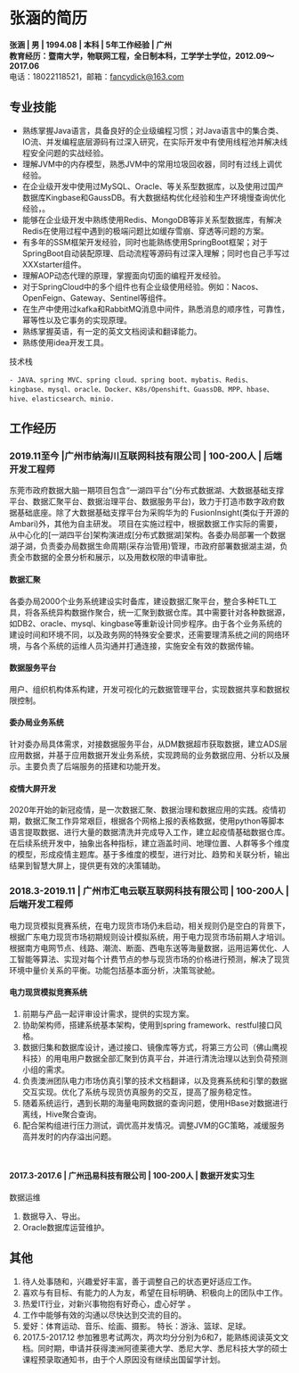 # 张涵的简历

**张涵 | 男 | 1994.08 | 本科 | 5年工作经验 | 广州**  
**教育经历：暨南大学，物联网工程，全日制本科，工学学士学位，2012.09～2017.06**  
电话：18022118521，邮箱：[fancydick@163.com](fancydick@163.com)  

## 专业技能  

-	熟练掌握Java语言，具备良好的企业级编程习惯；对Java语言中的集合类、IO流、并发编程底层源码有过深入研究，在实际开发中有使用线程池并解决线程安全问题的实战经验。
-	理解JVM中的内存模型，熟悉JVM中的常用垃圾回收器，同时有过线上调优经验。
-	在企业级开发中使用过MySQL、Oracle、等关系型数据库，以及使用过国产数据库Kingbase和GaussDB。有大数据结构优化经验和生产环境慢查询优化经验，。
-	能够在企业级开发中熟练使用Redis、MongoDB等非关系型数据库，有解决Redis在使用过程中遇到的极端问题比如缓存雪崩、穿透等问题的方案。
-	有多年的SSM框架开发经验，同时也能熟练使用SpringBoot框架；对于SpringBoot自动装配原理、启动流程等源码有过深入理解；同时也自己手写过XXXstarter组件。
-   理解AOP动态代理的原理，掌握面向切面的编程开发经验。
-	对于SpringCloud中的多个组件也有企业级使用经验。例如：Nacos、OpenFeign、Gateway、Sentinel等组件。
-	在生产中使用过kafka和RabbitMQ消息中间件，熟悉消息的顺序性，可靠性，幂等性以及它事务的实现原理。
-	熟练掌握英语，有一定的英文文档阅读和翻译能力。
-	熟练使用idea开发工具。


   技术栈
```
- JAVA、spring MVC、spring cloud、spring boot、mybatis、Redis、kingbase、mysql、oracle、Docker、K8s/Openshift、GuassDB、MPP、hbase、hive、elasticsearch、minio.
```
## 工作经历

### 2019.11至今 |广州市纳海川互联网科技有限公司 | 100-200人 | 后端开发工程师

东莞市政府数据大脑一期项目包含“一湖四平台”(分布式数据湖、大数据基础支撑平台、数据汇聚平台、数据治理平台、数据服务平台)，致力于打造市数字政府数据基础底座。除了大数据基础支撑平台为采购华为的 FusionInsight(类似于开源的Ambari)外，其他为自主研发。
项目在实施过程中，根据数据工作实际的需要，从中心化的[一湖四平台]架构演进成[分布式数据湖]架构。各委办局部署一个数据湖子湖，负责委办局数据生命周期(采存治管用)管理，市政府部署数据湖主湖，负责全市数据的全景分析和展示，以及用数权限的申请审批。 
<!-- ##### 技术栈
```
Java,SpringBoot,MySQL,Redis,Minio,RabbitMq,Docker,MyBatis,
```  -->


#### 数据汇聚

各委办局2000个业务系统建设实时备库，建设数据汇聚平台，整合多种ETL工具，将各系统异构数据作聚合，统一汇聚到数据仓库。其中需要针对各种数据源，如DB2、oracle、mysql、kingbase等重新设计同步程序。由于各个业务系统的建设时间和环境不同，以及政务网的特殊安全要求，还需要理清系统之间的网络环境，与各个系统的运维人员沟通并打通连接，实施安全有效的数据传输。

#### 数据服务平台

用户、组织机构体系构建，开发可视化的元数据管理平台，实现数据共享和数据权限控制。

#### 委办局业务系统

针对委办局具体需求，对接数据服务平台，从DM数据超市获取数据，建立ADS层应用数据，并基于应用数据开发业务系统，实现跨局的业务数据应用、分析以及展示。主要负责了后端服务的搭建和功能开发。

#### 疫情大屏开发

2020年开始的新冠疫情，是一次数据汇聚、数据治理和数据应用的实践。疫情初期，数据汇聚工作异常艰巨，根据各个网格上报的表格数据，使用python等脚本语言提取数据、进行大量的数据清洗并完成导入工作，建立起疫情基础数据仓库。在后续系统开发中，抽象出各种指标，建立涵盖时间、地理位置、人群等多个维度的模型，形成疫情主题库。基于多维度的模型，进行对比、趋势和关联分析，输出结果到智慧大屏上，提供更有效的决策辅助。
<div style="break-after: page; page-break-after: always;" ></div>

### 2018.3-2019.11 | 广州市汇电云联互联网科技有限公司 | 100-200人 | 后端开发工程师


电力现货模拟竞赛系统，在电力现货市场仍未启动，相关规则仍是空白的背景下，根据广东电力现货市场初期规则设计模拟系统，用于电力现货市场前期人才培训。
根据南方电网节点、线路、潮流、断面、西电东送等海量数据，运用运筹优化、人工智能等算法、实现对每个计费节点的参与现货市场的价格进行预测，解决了现货环境中量价关系的平衡。功能包括基本面分析，决策驾驶舱。

#### 电力现货模拟竞赛系统

1. 前期与产品一起评审设计需求，提供的实现方案。
2. 协助架构师，搭建系统基本架构，使用到spring framework、restful接口风格。
3. 数据归集和数据库设计，通过接口、镜像库等方式，将第三方公司（佛山鹰视科技）的用电用户数据全部汇聚到仿真平台，并进行清洗治理以达到负荷预测小组的需求。
4. 负责澳洲团队电力市场仿真引擎的技术文档翻译，以及竞赛系统和引擎的数据交互实现。优化了系统与现货仿真服务的交互，提高了服务稳定性。
5. 随着系统运行，遇到长期的海量电网数据的查询问题，使用HBase对数据进行离线，Hive聚合查询。
1. 配合架构组进行压力测试，调优高并发情况。调整JVM的GC策略，减缓服务高并发时的内存溢出问题。

<!-- ##### 技术栈
```
Java,SpringBoot,SpringCloud,MySQL,Oracle,Python,Redis,Kafka
```  -->

**​**

#### 2017.3-2017.6 | 广州迅易科技有限公司 | 100-200人 | 数据开发实习生

数据运维

1. 数据导入、导出。
2. Oracle数据库运营维护。

## 其他

1. 待人处事随和，兴趣爱好丰富，善于调整自己的状态更好适应工作。
1. 喜欢与有目标、有能力的人为友，希望在目标明确、积极向上的团队中工作。
1. 热爱IT行业，对新兴事物抱有好奇心，虚心好学 。
1. 工作中能够有效的沟通以尽快达到交流的目的。
1. 爱好：体育运动、音乐、绘画、摄影。
特长：游泳、篮球、足球。
1. 2017.5-2017.12 参加雅思考试两次，两次均分分别为6和7，能熟练阅读英文文档。同时期，申请并获得澳洲阿德莱德大学、悉尼大学、悉尼科技大学的硕士课程预录取通知书，由于个人原因没有继续出国留学计划。
